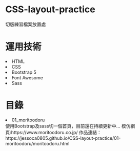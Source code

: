 # CSS-layout-practice
切版練習檔案放置處

# 運用技術
<li>HTML</li>
<li>CSS</li>
<li>Bootstrap 5</li>
<li>Font Awesome</li>
<li>Sass</li>

# 目錄
<li>01_moritoodoru</li>
    使用Bootstrap及sass切一個首頁，目前還在持續更新中...
    模仿網頁:https://www.moritoodoru.co.jp/
    作品連結：https://jessoca0805.github.io/CSS-layout-practice/01-moritoodoru/moritoodoru.html
